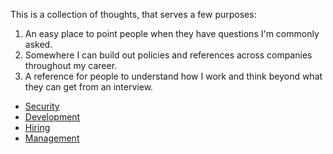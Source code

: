 This is a collection of thoughts, that serves a few purposes:

1. An easy place to point people when they have questions I'm commonly asked.
2. Somewhere I can build out policies and references across companies throughout my career.
3. A reference for people to understand how I work and think beyond what they can get from an interview.

- [Security](security.md)
- [Development](development.md)
- [Hiring](hiring.md)
- [Management](management.md)
